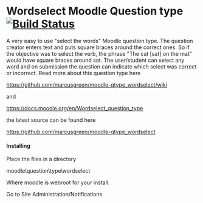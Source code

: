 
# Wordselect Moodle Question type [![Build Status](https://travis-ci.org/marcusgreen/moodle-qtype_wordselect.svg?branch=master)](https://travis-ci.org/marcusgreen/moodle-qtype_wordselect)
A very easy to use "select the words" Moodle question type. The question creator enters text
and puts square braces around the correct ones. So if the objective was to select the verb, the phrase
"The cat [sat] on the mat" would have square braces around sat. The user/student can select any word
and on submission the question can indicate which select was correct or incorrect. Read more about
this question type here

https://github.com/marcusgreen/moodle-qtype_wordselect/wiki

and

https://docs.moodle.org/en/Wordselect_question_type

the latest source can be found here

https://github.com/marcusgreen/moodle-qtype_wordselect

#### Installing
Place the files in a directory 

moodle\question\type\wordselect

Where moodle is webroot for your install.

Go to Site Administration/Notifications